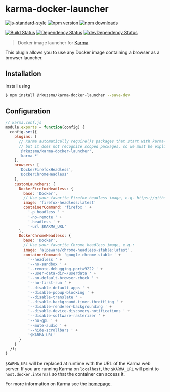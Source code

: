 # karma-docker-launcher

[![js-standard-style](https://img.shields.io/badge/code%20style-standard-brightgreen.svg?style=flat-square)](https://github.com/feross/standard)
 [![npm version](https://img.shields.io/npm/v/@rkuzsma/karma-docker-launcher.svg?style=flat-square)](https://www.npmjs.com/package/@rkuzsma/karma-docker-launcher) [![npm downloads](https://img.shields.io/npm/dm/@rkuzsma/karma-docker-launcher.svg?style=flat-square)](https://www.npmjs.com/package/@rkuzsma/karma-docker-launcher)

[![Build Status](https://img.shields.io/travis/rkuzsma/karma-docker-launcher/master.svg?style=flat-square)](https://travis-ci.org/rkuzsma/karma-docker-launcher) [![Dependency Status](https://img.shields.io/david/rkuzsma/karma-docker-launcher.svg?style=flat-square)](https://david-dm.org/rkuzsma/karma-docker-launcher) [![devDependency Status](https://img.shields.io/david/dev/rkuzsma/karma-docker-launcher.svg?style=flat-square)](https://david-dm.org/rkuzsma/karma-docker-launcher#info=devDependencies)

> Docker image launcher for [Karma](https://github.com/karma-runner/karma)

This plugin allows you to use any Docker image containing a browser as a browser launcher.

## Installation

Install using

```bash
$ npm install @rkuzsma/karma-docker-launcher --save-dev
```

## Configuration

```js
// karma.conf.js
module.exports = function(config) {
  config.set({
    plugins: [
      // Karma automatically require()s packages that start with karma-*,
      // but it does not recognize scoped packages, so we must be explicit.
      '@rkuzsma/karma-docker-launcher',
      'karma-*'
    ],
    browsers: [
      'DockerFirefoxHeadless',
      'DockerChromeHeadless'
    ],
    customLaunchers: {
      DockerFirefoxHeadless: {
        base: 'Docker',
        // Use your favorite Firefox headless image, e.g. https://github.com/rkuzsma/docker-headless-browsers
        image: 'firefox-headless:latest'
        containerCommand: 'firefox ' +
          '-p headless ' +
          '-no-remote ' +
          '-headless ' +
          '-url $KARMA_URL'
      },
      DockerChromeHeadless: {
        base: 'Docker',
        // Use your favorite Chrome headless image, e.g.:
        image: 'alpeware/chrome-headless-stable:latest',
        containerCommand: 'google-chrome-stable ' +
          '--headless ' +
          '--no-sandbox ' +
          '--remote-debugging-port=9222 ' +
          '--user-data-dir=/userdata ' +
          '--no-default-browser-check ' +
          '--no-first-run ' +
          '--disable-default-apps ' +
          '--disable-popup-blocking ' +
          '--disable-translate ' +
          '--disable-background-timer-throttling ' +
          '--disable-renderer-backgrounding ' +
          '--disable-device-discovery-notifications ' +
          '--disable-software-rasterizer ' +
          '--no-gpu ' +
          '--mute-audio ' +
          '--hide-scrollbars ' +
          '$KARMA_URL'
      }
    }
  });
}
```

`$KARMA_URL` will be replaced at runtime with the URL of the Karma web server. If you are running Karma on `localhost`, the `$KARMA_URL` will point to `host.docker.internal` so that the container can access it.

For more information on Karma see the [homepage].

[homepage]: http://karma-runner.github.com

